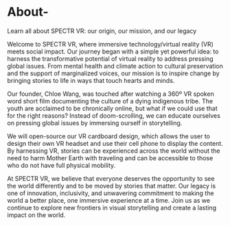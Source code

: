 # About-
Learn all about SPECTR VR: our origin, our mission, and our legacy


Welcome to SPECTR VR, where immersive technology/virtual reality (VR) meets social impact. Our journey began with a simple yet powerful idea: to harness the transformative potential of virtual reality to address pressing global issues. From mental health and climate action to cultural preservation and the support of marginalized voices, our mission is to inspire change by bringing stories to life in ways that touch hearts and minds. 

Our founder, Chloe Wang, was touched after watching a 360º VR spoken word short film documenting the culture of a dying indigenous tribe. The youth are acclaimed to be chronically online, but what if we could use that for the right reasons? Instead of doom-scrolling, we can educate ourselves on pressing global issues by immersing ourself in storytelling.

We will open-source our VR cardboard design, which allows the user to design their own VR headset and use their cell phone to display the content. By harnessing VR, stories can be experienced across the world without the need to harm Mother Earth with traveling and can be accessible to those who do not have full physical mobility.

At SPECTR VR, we believe that everyone deserves the opportunity to see the world differently and to be moved by stories that matter. Our legacy is one of innovation, inclusivity, and unwavering commitment to making the world a better place, one immersive experience at a time. Join us as we continue to explore new frontiers in visual storytelling and create a lasting impact on the world.
